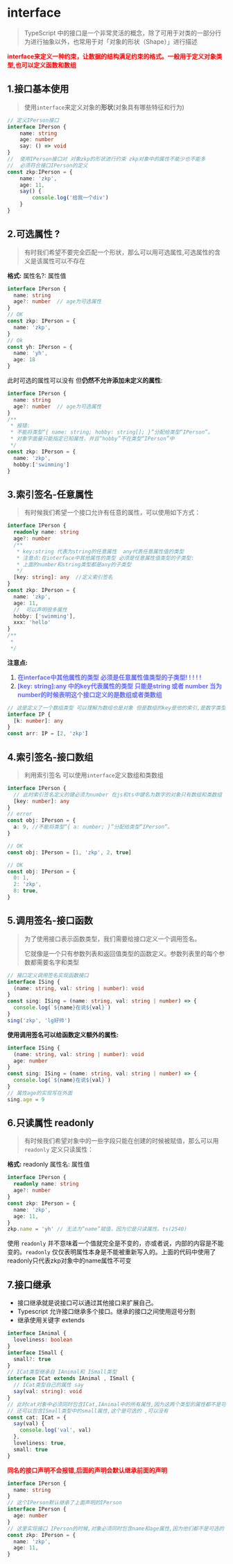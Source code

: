 # interface

> TypeScript 中的接口是一个非常灵活的概念，除了可用于对类的一部分行为进行抽象以外，也常用于对「对象的形状（Shape）」进行描述

 <b style="color:#f00">interface来定义一种约束，让数据的结构满足约束的格式。一般用于定义对象类型,也可以定义函数和数组</b>


 

## 1.接口基本使用
> 使用`interface`来定义对象的**形状**(对象具有哪些特征和行为)
```typeScript
// 定义IPerson接口
interface IPerson {
    name: string
    age: number
    say: () => void
}
//  使用IPerson接口对 对象zkp的形状进行约束 zkp对象中的属性不能少也不能多 
//  必须符合接口IPerson的定义
const zkp:IPerson = {
    name: 'zkp',
    age: 11,
    say() {
        console.log('给我一个div')
    }
}
```

## 2.可选属性 ?
> 有时我们希望不要完全匹配一个形状，那么可以用可选属性,可选属性的含义是该属性可以不存在

**格式:**   属性名?: 属性值

```typeScript
interface IPerson {
  name: string
  age?: number  // age为可选属性
}
// OK
const zkp: IPerson = {
  name: 'zkp',
}
// Ok
const yh: IPerson = {
  name: 'yh',
  age: 18
}
```
此时可选的属性可以没有  但**仍然不允许添加未定义的属性**:
```typeScript
interface IPerson {
  name: string
  age?: number  // age为可选属性
}
/**
 * 报错:
 * 不能将类型“{ name: string; hobby: string[]; }”分配给类型“IPerson”。
 * 对象字面量只能指定已知属性，并且“hobby”不在类型“IPerson”中
 */
const zkp: IPerson = {
  name: 'zkp',
  hobby:['swimming']
}

```
## 3.索引签名-任意属性
> 有时候我们希望一个接口允许有任意的属性，可以使用如下方式：
```typeScript
interface IPerson {
  readonly name: string
  age?: number
  /**
   * key:string 代表为string的任意属性  any代表任意属性值的类型
   * 注意点:在interface中其他属性的类型 必须是任意属性值类型的子类型:
   * 上面的number和string类型都是any的子类型
   */
  [key: string]: any  //定义索引签名
}
const zkp: IPerson = {
  name: 'zkp',
  age: 11,
  //  可以声明很多属性
  hobby: ['swimming'],
  xxx: 'hello'
}
/**
 * 
 */
```
**注意点:**   

1. <b style=color:#646cff;> 在interface中其他属性的类型 必须是任意属性值类型的子类型! ! ! ! !</b>
2. <b style=color:#646cff;> [key: string]:any 中的key代表属性的类型 只能是string 或者 number 当为number的时候表明这个接口定义的是数组或者类数组</b>

```typeScript
// 这是定义了一个数组类型 可以理解为数组也是对象 但是数组的key是他的索引,是数字类型的
interface IP {
  [k: number]: any
}
const arr: IP = [2, 'zkp']
```
## 4.索引签名-接口数组
> 利用索引签名 可以使用`interface`定义数组和类数组

```typeScript
interface IPerson {
  // 此时索引签名定义的键必须为number 在js和ts中键名为数字的对象只有数组和类数组
  [key: number]: any
}
// error
const obj: IPerson = {
  a: 9, //不能将类型“{ a: number; }”分配给类型“IPerson”。
}

// OK
const obj: IPerson = [1, 'zkp', 2, true]

// OK
const obj: IPerson = {
  0: 1,
  2: 'zkp',
  8: true,
}
```
## 5.调用签名-接口函数
> 为了使用接口表示函数类型，我们需要给接口定义一个调用签名。
> 
> 它就像是一个只有参数列表和返回值类型的函数定义。参数列表里的每个参数都需要名字和类型
```typeScript
// 接口定义调用签名实现函数接口
interface ISing {
  (name: string, val: string | number): void
}
const sing: ISing = (name: string, val: string | number) => {
  console.log(`${name}在说${val}`)
}
sing('zkp', 'lg好帅')
```
**使用调用签名可以给函数定义额外的属性:**
```typeScript
interface ISing {
  (name: string, val: string | number): void
  age: number
}
const sing: ISing = (name: string, val: string | number) => {
  console.log(`${name}在说${val}`)
}
// 属性age的实现写在外面
sing.age = 9
```
## 6.只读属性 readonly
> 有时候我们希望对象中的一些字段只能在创建的时候被赋值，那么可以用 `readonly` 定义只读属性：

**格式:** readonly 属性名: 属性值
```typeScript
interface IPerson {
  readonly name: string
  age?: number
}
const zkp: IPerson = {
  name: 'zkp',
  age: 11,
}
zkp.name = 'yh' // 无法为“name”赋值，因为它是只读属性。ts(2540)
```
使用 `readonly` 并不意味着一个值就完全是不变的，亦或者说，内部的内容是不能变的。`readonly` 仅仅表明属性本身是不能被重新写入的。上面的代码中使用了readonly只代表zkp对象中的name属性不可变

## 7.接口继承
- 接口继承就是说接口可以通过其他接口来扩展自己。
- Typescript 允许接口继承多个接口。继承的接口之间使用逗号分割
- 继承使用关键字 extends

```typeScript
interface IAnimal {
  loveliness: boolean
}
interface ISmall {
  small?: true
}
// ICat类型继承自 IAnimal和 ISmall类型
interface ICat extends IAnimal , ISmall {
  // ICat类型自己的属性 say
  say(val: string): void
}
// 此时cat对象中必须同时包含ICat,IAnimal中的所有属性,因为这两个类型的属性都不是可选的
// 还可以包含ISmall类型中的small属性,这个是可选的 ,可以没有
const cat: ICat = {
  say(val) {
    console.log('val', val)
  },
  loveliness: true,
  small: true
}

```
<b style="color:#f00;">同名的接口声明不会报错,后面的声明会默认继承前面的声明</b>

```typeScript
interface IPerson {
  name: string
}
// 这个IPerson默认继承了上面声明的IPerson
interface IPerson {
  age: number
}
// 这里实现接口 IPerson的时候,对象必须同时包含name和age属性,因为他们都不是可选的
const zkp: IPerson = {
  name: 'zkp',
  age: 11,
}
```